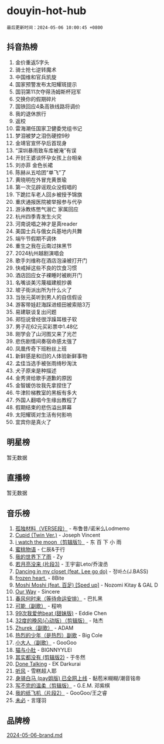 # douyin-hot-hub

`最后更新时间：2024-05-06 10:00:45 +0800`

## 抖音热榜

1. 金价重返5字头
1. 骑士抢七逆转魔术
1. 中国维和官兵凯旋
1. 国家预警发布太阳耀斑提示
1. 国羽第11次夺得汤姆斯杯冠军
1. 交换你的假期碎片
1. 国铁回应4条高铁线路将调价
1. 我的退休旅行
1. 返校
1. 雷海潮任国家卫健委党组书记
1. 梦泪被梦之泪伤硬控9秒
1. 金靖官宣怀孕后首现身
1. “深圳暴雨致车库被淹”有误
1. 开封王婆谈怀孕女孩上台相亲
1. 刘亦菲 金色长裙
1. 陈赫从五哈团“单飞”了
1. 黄晓明在外冒充黄景瑜
1. 第一次见辟谣观众没假唱的
1. 下跪拦车老人回乡被授予锦旗
1. 重庆通报医院被举报参与代孕
1. 游泳教练憋气溺亡 家属回应
1. 杭州四季青发生火灾
1. 河南说唱之神才是真reader
1. 美国士兵与俄女兵基地内共舞
1. 端午节假期不调休
1. 重生之我在云南过抹黑节
1. 2024杭州越剧演唱会
1. 歌手刘维称在酒店泡澡被打开门
1. 快戒掉这些不良的饮食习惯
1. 酒店回应女子裸睡时被刷开门
1. 名嘴谈美污蔑福建舰抄袭
1. 坡子街派出所为什么火了
1. 当张元英听到男人的自信假设
1. 游客带娃赶海踩进蛏田被索赔3万
1. 易建联谈复出问题
1. 郑恺说曾经很浮躁耳根子软
1. 男子花62元买彩票中1.48亿
1. 刚学会了山河图又来了光芒
1. 悲伤剧情间奏宿命感太强了
1. 凤凰传奇下班粉丝上班
1. 新鲜感是和旧的人体验新鲜事物
1. 孟佳当选手被张雨绮秒淘汰
1. 犬子原来是种描述
1. 金秀贤给歌手道歉的原因
1. 金智媛仿妆我先拿捏住了
1. 牛津阶梯教室的黑板有多大
1. 外国人翻唱今生缘出教程了
1. 假期结束的悲伤溢出屏幕
1. 太阳耀斑对生活有何影响
1. 宜宾你是真火了

## 明星榜

暂无数据

## 直播榜

暂无数据

## 音乐榜

1. [孤独材料（VERSE段）](https://sf3-cdn-tos.douyinstatic.com/obj/tos-cn-ve-2774/ocX7glDNHYlwFeYrGQfBZoThtvPWy8tCCEBGKQ) - 布鲁昔/诺米么Lodmemo
1. [Cupid (Twin Ver.)](https://sf5-hl-cdn-tos.douyinstatic.com/obj/tos-cn-ve-2774/o01I1anTQDCDTTbqbaFAYtqeAfXn6mr7uJyzgf) - Joseph Vincent
1. [i watch the moon（剪辑版1）](https://sf5-hl-cdn-tos.douyinstatic.com/obj/tos-cn-ve-2774/o0I9mSChzHZANMJIEBfkCQzzg6N5WAcVtqft9P) - 东 百 下 小 雨
1. [蜜桃物语](https://sf5-hl-cdn-tos.douyinstatic.com/obj/tos-cn-ve-2774/oIhOSCZtIACtYU4XQkngiW9kCBfVD1Fz9IYeqL) - 仁辰&于行
1. [我的世界下了雨](https://sf3-cdn-tos.douyinstatic.com/obj/tos-cn-ve-2774/o85sBiwXIByH9bWIMAEEOoiQ1o1m9Afn15BspE) - Zy
1. [若月亮没来 (片段3)](https://sf27-cdn-tos.douyinstatic.com/obj/tos-cn-ve-2774/okfyEUsGW1B1ovJi5JiN9IjvAT2lMwA054GoEB) - 王宇宙Leto/乔浚丞
1. [Dancing in my closet (feat. Lee go do)](https://sf5-hl-cdn-tos.douyinstatic.com/obj/tos-cn-ve-2774/osfHUeIdgm21A3iFeFyP2GsmO0K47FfAWUATwT) - 정바스(J.BASS)
1. [frozen heart.](https://sf27-cdn-tos.douyinstatic.com/obj/tos-cn-ve-2774/oIIWJfyjIACZA9zQMtnJ6hQQhFC4vhCupoRBsO) - 8Bite
1. [Moshi Moshi (feat. 百足) [Sped up]](https://sf5-hl-cdn-tos.douyinstatic.com/obj/tos-cn-ve-2774/ocCPFQcXJLeroaIdQLIGAoeeYM3OAUYGDguHXz) - Nozomi Kitay & GAL D
1. [Our Way](https://sf3-cdn-tos.douyinstatic.com/obj/tos-cn-ve-2774/o8tPEkQgQNCe0DPeFwZzYrbqLlnzBBrYidWkEZ) - Sincere
1. [春风何时来（等待命运安排）](https://sf5-hl-cdn-tos.douyinstatic.com/obj/tos-cn-ve-2774/oICBNbD3gelMfB4WgiD1KI2jQtXZE2FgHLwtsl) - 巴扎黑
1. [可能（副歌）](https://sf27-cdn-tos.douyinstatic.com/obj/tos-cn-ve-2774/cde1731888894259b333569393c2fb51) - 程响
1. [99次我爱他beat (甜妹版)](https://sf5-hl-cdn-tos.douyinstatic.com/obj/tos-cn-ve-2774/ocBPCLaDWFQr2tJdQmEDjGfSYIjegYYPBQZykZ) - Eddie Chen
1. [32度的晚风(心动版）（剪辑版）](https://sf5-hl-cdn-tos.douyinstatic.com/obj/tos-cn-ve-2774/owNyabsyWdzUulxhoJfK8IBXgp0UMQAHpvGh2B) - 陆杰
1. [Zhurek（副歌）](https://sf5-hl-cdn-tos.douyinstatic.com/obj/tos-cn-ve-2774/ooQm8FBZQDlf0btEYgVpCcSCQfrdJGBEKZYBGS) - ADAM
1. [热烈的少年（是热烈）副歌](https://sf5-hl-cdn-tos.douyinstatic.com/obj/tos-cn-ve-2774/owVNI0CLDAUMtSz6TEYvfFBFL4UDFFhLfgK8fa) - Big Cole
1. [小大人（副歌）](https://sf5-hl-cdn-tos.douyinstatic.com/obj/tos-cn-ve-2774/oIhaDwehWhLFsVIG7QIICLLazDNGJAGg5geeb4) - GooGoo
1. [猫与小肚](https://sf3-cdn-tos.douyinstatic.com/obj/tos-cn-ve-2774/osZeoClMECgK8DYl6VebABgbchEtPYQjZEnRtd) - BIGNNYYLEI
1. [其实都没有 (剪辑版2)](https://sf5-hl-cdn-tos.douyinstatic.com/obj/tos-cn-ve-2774/oEBNQenHZtBhxYjGgUDQk0BCHTigQafgFlbQ7k) - 于冬然
1. [Done Talking](https://sf3-cdn-tos.douyinstatic.com/obj/tos-cn-ve-2774/oMOfI3D7oEUCfK4mzCKirWfAJA1DAB2o0lePHB) - EK Darkurai
1. [听风](https://sf5-hl-cdn-tos.douyinstatic.com/obj/tos-cn-ve-2774/oAPa3yDDDIZygYzQdBemCAIngcCeEARgbQDtJC) - 雪糕超人耶
1. [身骑白马 (pay姐版) 已全网上线](https://sf3-cdn-tos.douyinstatic.com/obj/tos-cn-ve-2774/oQLO5ZgLsFkaDhdIIveF2zUCgfweY0gWaH4AQG) - 黏苞米糊糊/潮音铭帝
1. [写不完的温柔（剪辑版）](https://sf3-cdn-tos.douyinstatic.com/obj/tos-cn-ve-2774/oYBzzZQJ233GfwkemJJffAIWgeIYrjZfWhHTcG) - G.E.M. 邓紫棋
1. [我的纸飞机（片段2）](https://sf27-cdn-tos.douyinstatic.com/obj/tos-cn-ve-2774/oM2ZrKcg2CD5AeRB2gkeXOFB1IxAGJdZPazYHf) - GooGoo/王之睿
1. [未必](https://sf5-hl-cdn-tos.douyinstatic.com/obj/tos-cn-ve-2774/ogntQMFnKQDZUgTCYuJgfLEtleYZZFxBQqhhFB) - 言瑾羽

## 品牌榜

[2024-05-06-brand.md](2024-05-06-brand.md)
